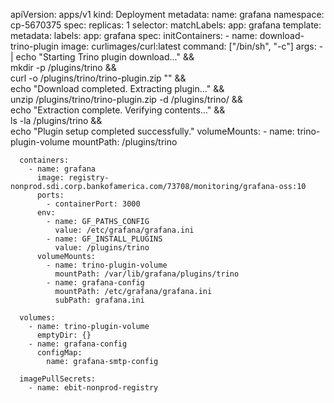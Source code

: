 apiVersion: apps/v1
kind: Deployment
metadata:
  name: grafana
  namespace: cp-5670375
spec:
  replicas: 1
  selector:
    matchLabels:
      app: grafana
  template:
    metadata:
      labels:
        app: grafana
    spec:
      initContainers:
        - name: download-trino-plugin
          image: curlimages/curl:latest
          command: ["/bin/sh", "-c"]
          args:
            - |
              echo "Starting Trino plugin download..." && \
              mkdir -p /plugins/trino && \
              curl -o /plugins/trino/trino-plugin.zip "" && \
              echo "Download completed. Extracting plugin..." && \
              unzip /plugins/trino/trino-plugin.zip -d /plugins/trino/ && \
              echo "Extraction complete. Verifying contents..." && \
              ls -la /plugins/trino && \
              echo "Plugin setup completed successfully."
          volumeMounts:
            - name: trino-plugin-volume
              mountPath: /plugins/trino

      containers:
        - name: grafana
          image: registry-nonprod.sdi.corp.bankofamerica.com/73708/monitoring/grafana-oss:10
          ports:
            - containerPort: 3000
          env:
            - name: GF_PATHS_CONFIG
              value: /etc/grafana/grafana.ini
            - name: GF_INSTALL_PLUGINS
              value: /plugins/trino
          volumeMounts:
            - name: trino-plugin-volume
              mountPath: /var/lib/grafana/plugins/trino
            - name: grafana-config
              mountPath: /etc/grafana/grafana.ini
              subPath: grafana.ini

      volumes:
        - name: trino-plugin-volume
          emptyDir: {}
        - name: grafana-config
          configMap:
            name: grafana-smtp-config

      imagePullSecrets:
        - name: ebit-nonprod-registry
